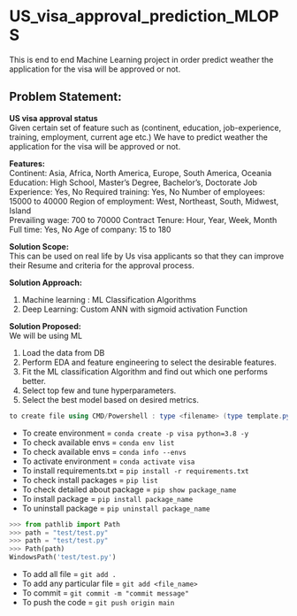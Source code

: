 # US_visa_approval_prediction_MLOPS
This is end to end Machine Learning project in order predict weather the application for the visa will be approved or not.


## Problem Statement:
**US visa approval status** <br>
Given certain set of feature such as (continent, education, job-experience, training, employment, current age etc.)
We have to predict weather the application for the visa will be approved or not.

**Features:** <br>
Continent: Asia, Africa, North America, Europe, South America, Oceania
Education: High School, Master’s Degree, Bachelor’s, Doctorate
Job Experience: Yes, No
Required training: Yes, No
Number of employees: 15000 to 40000 
Region of employment: West, Northeast, South, Midwest, Island  
Prevailing wage: 700 to 70000 
Contract Tenure: Hour, Year, Week, Month 
Full time: Yes, No 
Age of company: 15 to 180

**Solution Scope:** <br>
This can be used on real life by Us visa applicants so that they can improve their Resume and criteria for the approval process.

**Solution Approach:** <br>
1.	Machine learning : ML Classification Algorithms
2.	Deep Learning: Custom ANN with sigmoid activation Function

**Solution Proposed:** <br>
We will be using ML
1.	Load the data from DB
2.	Perform EDA and feature engineering to select the desirable features.
3.	Fit the ML classification Algorithm and find out which one performs better.
4.	Select top few and tune hyperparameters.
5.	 Select the best model based on desired metrics.






```Powershell
to create file using CMD/Powershell : type <filename> (type template.py)
```


- To create environment = `conda create -p visa python=3.8 -y`
- To check available envs = `conda env list`
- To check available envs = `conda info --envs`
- To activate environment = `conda activate visa`
- To install requirements.txt = `pip install -r requirements.txt`
- To check install packages = `pip list`
- To check detailed about package = `pip show package_name`
- To install package = `pip install package_name`
- To uninstall package = `pip uninstall package_name`


```python
>>> from pathlib import Path
>>> path = "test/test.py"
>>> path = "test/test.py"
>>> Path(path)
WindowsPath('test/test.py')
```


- To add all file = `git add .`
- To add any particular file = `git add <file_name>`
- To commit = `git commit -m "commit message"`
- To push the code = `git push origin main`

